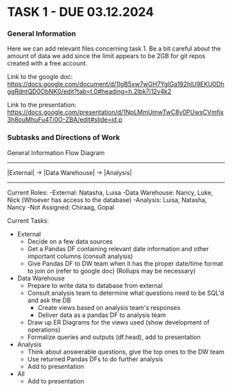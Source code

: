 # TASK 1 - DUE 03.12.2024

### General Information

Here we can add relevant files concerning task 1. Be a bit careful about the amount of data we add since the 
limit appears to be 2GB for git repos created with a free account.

Link to the google doc: https://docs.google.com/document/d/1IgB5xw7wGH7YgIGa192hlU9EKU0DhggRdntQD0ObNK0/edit?tab=t.0#heading=h.2lbk7i12v4k2

Link to the presentation: https://docs.google.com/presentation/d/1NpLMmUmwTwC8y0PUwsCVmfjx3h8ouMhuFu4Ti0O-ZBA/edit#slide=id.p


### Subtasks and Directions of Work

General Information Flow Diagram

----------    ----------------    ----------
|External| -> |Data Warehouse| -> |Analysis|
----------    ----------------    ----------

Current Roles:
-External: Natasha, Luisa
-Data Warehouse: Nancy, Luke, Nick (Whoever has access to the database)
-Analysis: Luisa, Natasha, Nancy
-Not Assigned: Chiraag, Gopal

Current Tasks:
- External
    - Decide on a few data sources
    - Get a Pandas DF containing relevant date information and other important columns (consult analysis)
    - Give Pandas DF to DW team when it has the proper date/time format to join on (refer to google doc) (Rollups may be necessary)
- Data Warehouse
    - Prepare to write data to database from external
    - Consult analysis team to determine what questions need to be SQL'd and ask the DB
      - Create views based on analysis team's responses
      - Deliver data as a pandas DF to analysis team
    - Draw up ER Diagrams for the views used (show development of operations)
    - Formalize queries and outputs (df.head), add to presentation
- Analysis
    - Think about answerable questions, give the top ones to the DW team
    - Use returned Pandas DFs to do further analysis
    - Add to presentation
- All
    - Add to presentation


